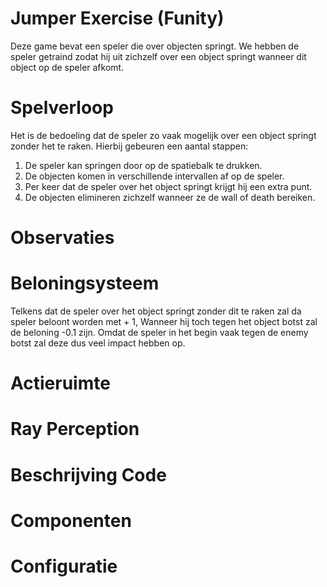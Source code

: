 # Jumper Exercise (Funity)

Deze game bevat een speler die over objecten springt. We hebben de speler getraind zodat hij uit zichzelf over een object springt wanneer dit object op de speler afkomt.

# Spelverloop
Het is de bedoeling dat de speler zo vaak mogelijk over een object springt zonder het te raken. Hierbij gebeuren een aantal stappen:
1. De speler kan springen door op de spatiebalk te drukken.
2. De objecten komen in verschillende intervallen af op de speler.
3. Per keer dat de speler over het object springt krijgt hij een extra punt.
4. De objecten elimineren zichzelf wanneer ze de wall of death bereiken.

# Observaties

# Beloningsysteem
Telkens dat de speler over het object springt zonder dit te raken zal da speler beloont worden met + 1, Wanneer hij toch tegen het object botst zal de beloning -0.1 zijn. Omdat de speler in het begin vaak tegen de enemy botst zal deze dus veel impact hebben op. 
# Actieruimte

# Ray Perception

# Beschrijving Code

# Componenten

# Configuratie


